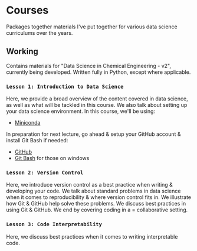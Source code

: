 # Courses
Packages together materials I've put together for various data science curriculums over the years.

## Working
Contains materials for "Data Science in Chemical Engineering - v2", currently being developed. 
Written fully in Python, except where applicable. 

### `Lesson 1: Introduction to Data Science`
Here, we provide a broad overview of the content covered in data science, as well as what will be tackled in this course. 
We also talk about setting up your data science environment. In this course, we'll be using:
- [Miniconda](https://docs.conda.io/en/latest/miniconda.html)

In preparation for next lecture, go ahead & setup your GitHub account & install Git Bash if needed: 
- [GitHub](https://github.com/)
- [Git Bash](https://gitforwindows.org/) for those on windows


### `Lesson 2: Version Control`
Here, we introduce version control as a best practice when writing & developing your code. 
We talk about standard problems in data science when it comes to reproducibility & where version control fits in. 
We illustrate how Git & GitHub help solve these problems. 
We discuss best practices in using Git & GitHub. 
We end by covering coding in a = collaborative setting.


### `Lesson 3: Code Interpretability`
Here, we discuss best practices when it comes to writing interpretable code. 
